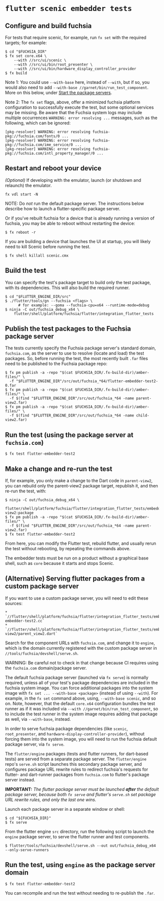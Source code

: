 # `flutter scenic embedder tests`

## Configure and build fuchsia

For tests that require scenic, for example, run `fx set` with the required
targets; for example:

```shell
$ cd "$FUCHSIA_DIR"
$ fx set core.x64 \
    --with //src/ui/scenic \
    --with //src/ui/bin/root_presenter \
    --with //src/ui/bin/hardware_display_controller_provider
$ fx build
```

Note 1: You could use `--with-base` here, instead of `--with`, but if so, you
would also need to add `--with-base //garnet/bin/run_test_component`. More on
this below, under [Start the package servers](#start-the-package-servers).

Note 2: The `fx set` flags, above, offer a minimized fuchsia platform
configuration to successfully execute the test, but some optional services may
be missing. Be aware that the Fuchsia system logs may include multiple
occurrences `WARNING: error resolving ...` messages, such as the following,
which can be ignored:

```
[pkg-resolver] WARNING: error resolving fuchsia-pkg://fuchsia.com/fonts/0 ...
[pkg-resolver] WARNING: error resolving fuchsia-pkg://fuchsia.com/ime_service/0 ...
[pkg-resolver] WARNING: error resolving fuchsia-pkg://fuchsia.com/intl_property_manager/0 ...
```

## Restart and reboot your device

_(Optional)_ If developing with the emulator, launch (or shutdown and relaunch)
the emulator.

```shell
fx vdl start -N
```

NOTE: Do _not_ run the default package server. The instructions below describe
how to launch a flutter-specific package server.

Or if you've rebuilt fuchsia for a device that is already running a version of
fuchsia, you may be able to reboot without restarting the device:

```shell
$ fx reboot -r
```

If you are building a device that launches the UI at startup, you will likely
need to kill Scenic before running the test.

```shell
$ fx shell killall scenic.cmx
```

## Build the test

You can specify the test's package target to build only the test package, with
its dependencies. This will also build the required runner.

```shell
$ cd "$FLUTTER_ENGINE_DIR/src"
$ ./flutter/tools/gn --fuchsia <flags> \
      # for example: --goma --fuchsia-cpu=x64 --runtime-mode=debug
$ ninja -C out/fuchsia_debug_x64 \
    flutter/shell/platform/fuchsia/flutter/integration_flutter_tests
```

## Publish the test packages to the Fuchsia package server

The tests currently specify the Fuchsia package server's standard domain,
`fuchsia.com`, as the server to use to resolve (locate and load) the test
packages. So, before running the test, the most recently built `.far` files
need to be published to the Fuchsia package repo:

```shell
$ fx pm publish -a -repo "$(cat $FUCHSIA_DIR/.fx-build-dir)/amber-files/" \
  -f "$FLUTTER_ENGINE_DIR"/src/out/fuchsia_*64/flutter-embedder-test2-0.far
$ fx pm publish -a -repo "$(cat $FUCHSIA_DIR/.fx-build-dir)/amber-files/" \
  -f $(find "$FLUTTER_ENGINE_DIR"/src/out/fuchsia_*64 -name parent-view2.far)
$ fx pm publish -a -repo "$(cat $FUCHSIA_DIR/.fx-build-dir)/amber-files/" \
  -f $(find "$FLUTTER_ENGINE_DIR"/src/out/fuchsia_*64 -name child-view2.far)
```

## Run the test (using the package server at `fuchsia.com`)

```shell
$ fx test flutter-embedder-test2
```

## Make a change and re-run the test

If, for example, you only make a change to the Dart code in `parent-view2`, you
can rebuild only the parent-view2 package target, republish it, and then re-run
the test, with:

```shell
$ ninja -C out/fuchsia_debug_x64 \
    flutter/shell/platform/fuchsia/flutter/integration_flutter_tests/embedder/parent-view2:package
$ fx pm publish -a -repo "$(cat $FUCHSIA_DIR/.fx-build-dir)/amber-files/" \
  -f $(find "$FLUTTER_ENGINE_DIR"/src/out/fuchsia_*64 -name parent-view2.far)
$ fx test flutter-embedder-test2
```

From here, you can modify the Flutter test, rebuild flutter, and usually rerun
the test without rebooting, by repeating the commands above.

The embedder tests must be run on a product without a graphical base shell,
such as `core` because it starts and stops Scenic.

## (Alternative) Serving flutter packages from a custom package server

If you want to use a custom package server, you will need to edit these sources:

    * `//flutter/shell/platform/fuchsia/flutter/integration_flutter_tests/embedder/flutter-embedder-test2.cc`
    * `//flutter/shell/platform/fuchsia/flutter/integration_flutter_tests/embedder/parent-view2/parent_view2.dart`

Search for the component URLs with `fuchsia.com`, and change it to `engine`,
which is the domain currently registered with the custom package server in
`//tools/fuchsia/devshell/serve.sh`.

WARNING: Be careful not to check in that change because CI requires using the
`fuchsia.com` domain/package server.

The default fuchsia package server (launched via `fx serve`) is normally
required, unless all of your test's package dependencies are included in the
fuchsia system image. You can force additional packages into the system image
with `fx set ... --with-base <package>` (instead of using `--with`). For
example, in the `fx set` command above, using, `--with-base scenic`, and so on.
Note, however, that the default `core.x64` configuration bundles the test
runner as if it was included via
`--with //garnet/bin/run_test_component`, so to include the test runner in the
system image requires adding that package as well, via `--with-base`, instead.

In order to serve fuchsia package dependencies (like `scenic`, `root_presenter`,
and `hardware-display-controller-provider`), without forcing them into the
system image, you will need to run the fuchsia default package server, via `fx
serve`.

The `flutter/engine` packages (tests and flutter runners, for dart-based tests)
are served from a separate package server. The `flutter/engine` repo's
`serve.sh` script launches this secondary package server, and configures
package URL rewrite rules to redirect fuchsia's requests for flutter- and
dart-runner packages from `fuchsia.com` to flutter's package server instead.

**IMPORTANT:** _The flutter package server must be launched **after** the
default package server, because both `fx serve` and flutter's `serve.sh` set
package URL rewrite rules, and only the last one wins._

Launch each package server in a separate window or shell:

```shell
$ cd "${FUCHSIA_DIR}"
$ fx serve
```

From the flutter engine `src` directory, run the following script to launch the
`engine` package server, to serve the flutter runner and test components.

```shell
$ flutter/tools/fuchsia/devshell/serve.sh --out out/fuchsia_debug_x64 --only-serve-runners
```

## Run the test, using `engine` as the package server domain

```shell
$ fx test flutter-embedder-test2
```

You can recompile and run the test without needing to re-publish the `.far`.
